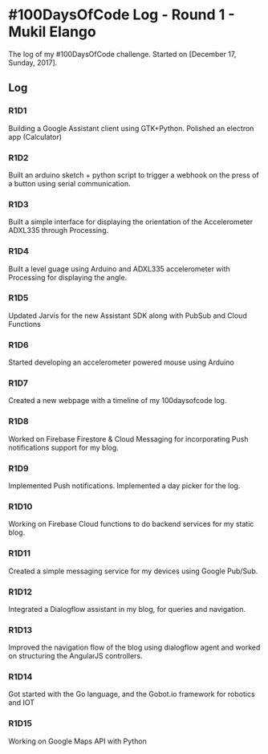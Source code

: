 # #100DaysOfCode Log - Round 1 - Mukil Elango

The log of my #100DaysOfCode challenge. Started on [December 17, Sunday, 2017].

## Log

### R1D1 
Building a Google Assistant client using GTK+Python. Polished an electron app (Calculator)

### R1D2
Built an arduino sketch + python script to trigger a webhook on the press of a button using serial communication.

### R1D3
Built a simple interface for displaying the orientation of the Accelerometer ADXL335 through Processing.

### R1D4
Built a level guage using Arduino and ADXL335 accelerometer with Processing for displaying the angle.

### R1D5
Updated Jarvis for the new Assistant SDK along with PubSub and Cloud Functions

### R1D6
Started developing an accelerometer powered mouse using Arduino

### R1D7
Created a new webpage with a timeline of my 100daysofcode log.

### R1D8
Worked on Firebase Firestore & Cloud Messaging for incorporating Push notifications support for my blog.

### R1D9
Implemented Push notifications. Implemented a day picker for the log.

### R1D10
Working on Firebase Cloud functions to do backend services for my static blog.

### R1D11
Created a simple messaging service for my devices using Google Pub/Sub.

### R1D12
Integrated a Dialogflow assistant in my blog, for queries and navigation.

### R1D13
Improved the navigation flow of the blog using dialogflow agent and worked on structuring the AngularJS controllers.

### R1D14
Got started with the Go language, and the Gobot.io framework for robotics and IOT

### R1D15
Working on Google Maps API with Python
